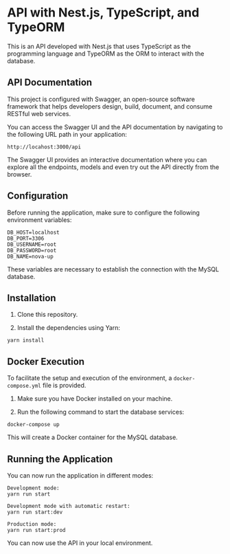 # API with Nest.js, TypeScript, and TypeORM

This is an API developed with Nest.js that uses TypeScript as the programming language and TypeORM as the ORM to interact with the database.

## API Documentation

This project is configured with Swagger, an open-source software framework that helps developers design, build, document, and consume RESTful web services.

You can access the Swagger UI and the API documentation by navigating to the following URL path in your application:

```
http://locahost:3000/api

```

The Swagger UI provides an interactive documentation where you can explore all the endpoints, models and even try out the API directly from the browser.

## Configuration

Before running the application, make sure to configure the following environment variables:

```
DB_HOST=localhost
DB_PORT=3306
DB_USERNAME=root
DB_PASSWORD=root
DB_NAME=nova-up
```

These variables are necessary to establish the connection with the MySQL database.

## Installation

1. Clone this repository.

2. Install the dependencies using Yarn:

```
yarn install
```

## Docker Execution

To facilitate the setup and execution of the environment, a `docker-compose.yml` file is provided.

1. Make sure you have Docker installed on your machine.

2. Run the following command to start the database services:

```
docker-compose up
```

This will create a Docker container for the MySQL database.

## Running the Application

You can now run the application in different modes:

```
Development mode:
yarn run start

Development mode with automatic restart:
yarn run start:dev

Production mode:
yarn run start:prod
```

You can now use the API in your local environment.
